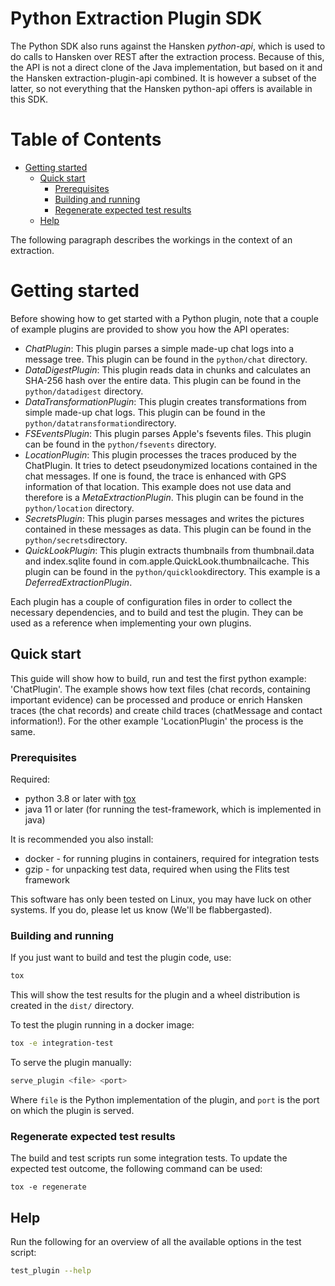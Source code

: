 # Python Extraction Plugin SDK

The Python SDK also runs against the Hansken *python-api*, which is used to do calls to Hansken over REST after the
extraction process. Because of this, the API is not a direct clone of the Java implementation, but based on it and the
Hansken extraction-plugin-api combined. It is however a subset of the latter, so not everything that the Hansken
python-api offers is available in this SDK.

# Table of Contents

* [Getting started](#getting-started)
  * [Quick start](#quick-start)
    * [Prerequisites](#prerequisites)
    * [Building and running](#building-and-running)
    * [Regenerate expected test results](#regenerate-expected-test-results)
  * [Help](#help)

The following paragraph describes the workings in the context of an extraction.

# Getting started

Before showing how to get started with a Python plugin, note that a couple of example plugins are provided to show you how the API operates:
* *ChatPlugin*: This plugin parses a simple made-up chat logs into a message tree. This plugin can be found in the `python/chat` directory.
* *DataDigestPlugin*: This plugin reads data in chunks and calculates an SHA-256 hash over the entire data. This plugin can be found in the `python/datadigest` directory.
* *DataTransformationPlugin*: This plugin creates transformations from simple made-up chat logs. This plugin can be found in the `python/datatransformation`directory.
* *FSEventsPlugin*: This plugin parses Apple's fsevents files. This plugin can be found in the `python/fsevents` directory.
* *LocationPlugin*: This plugin processes the traces produced by the ChatPlugin. It tries to detect pseudonymized locations contained in the chat messages.
  If one is found, the trace is enhanced with GPS information of that location.
  This example does not use data and therefore is a *MetaExtractionPlugin*. This plugin can be found in the `python/location` directory.
* *SecretsPlugin*: This plugin parses messages and writes the pictures contained in these messages as data. This plugin can be found in the `python/secrets`directory.
* *QuickLookPlugin*: This plugin extracts thumbnails from thumbnail.data and index.sqlite found in com.apple.QuickLook.thumbnailcache. 
  This plugin can be found in the `python/quicklook`directory. This example is a *DeferredExtractionPlugin*.


Each plugin has a couple of configuration files in order to collect the necessary dependencies, and to build and test the plugin.
They can be used as a reference when implementing your own plugins.

## Quick start

This guide will show how to build, run and test the first python example: 'ChatPlugin'. The example shows how text files (chat records, containing important evidence) can
be processed and produce or enrich Hansken traces (the chat records) and create child traces (chatMessage and contact information!). For the other example 'LocationPlugin' the process is the same.

### Prerequisites

Required:

- python 3.8 or later with [tox](https://pypi.org/project/tox/)
- java 11 or later (for running the test-framework, which is implemented in java)

It is recommended you also install:

- docker - for running plugins in containers, required for integration tests
- gzip - for unpacking test data, required when using the Flits test framework

This software has only been tested on Linux, you may have luck on other systems. If you do, please let us know (We'll be
flabbergasted).

### Building and running

If you just want to build and test the plugin code, use:
```bash
tox
```

This will show the test results for the plugin and a wheel distribution is created in the `dist/` directory.

To test the plugin running in a docker image:
```bash
tox -e integration-test
```

To serve the plugin manually:

```bash
serve_plugin <file> <port>
```
Where `file` is the Python implementation of the plugin, and `port` is the port on which the plugin is served.


### Regenerate expected test results
The build and test scripts run some integration tests. To update the expected test outcome, the following command can be used:
```
tox -e regenerate
```


## Help
Run the following for an overview of all the available options in the test script:
```bash
test_plugin --help
```

